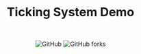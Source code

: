 <div align="center">
  <br />
  <p>
    <h1>Ticking System Demo</h1>
  </p>
  <br />
  <p>
    <img alt="GitHub" src="https://img.shields.io/github/license/RandomProrammer/ticketing-system-demo">
    <img alt="GitHub forks" src="https://img.shields.io/github/forks/RandomProrammer/ticketing-system-demo">
  </p>
</div>
